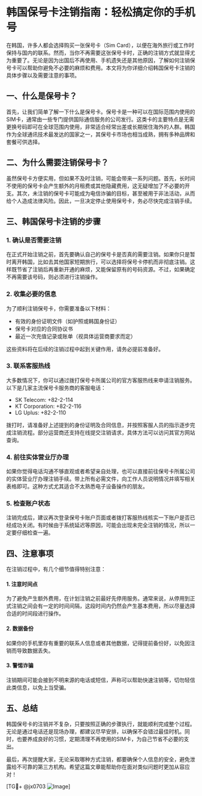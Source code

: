 # 韩国保号卡注销指南：轻松搞定你的手机号

在韩国，许多人都会选择购买一张保号卡（Sim Card），以便在海外旅行或工作时保持与国内的联系。然而，当你不再需要这张保号卡时，正确的注销方式就显得尤为重要了。无论是因为出国后不再使用、手机遗失还是其他原因，了解如何注销保号卡可以帮助你避免不必要的麻烦和费用。本文将为你详细介绍韩国保号卡注销的具体步骤以及需要注意的事项。

## 一、什么是保号卡？

首先，让我们简单了解一下什么是保号卡。保号卡是一种可以在国际范围内使用的SIM卡，通常由一些专门提供国际通信服务的公司发行。这类卡的主要特点是无需更换号码即可在全球范围内使用，非常适合经常出差或长期居住海外的人群。韩国作为全球通讯技术最发达的国家之一，其保号卡市场也相当成熟，拥有多种品牌和套餐可供选择。

## 二、为什么需要注销保号卡？

虽然保号卡方便实用，但如果不及时注销，可能会带来一系列问题。首先，长时间不使用的保号卡会产生额外的月租费或其他隐藏费用，这无疑增加了不必要的开支。其次，未注销的保号卡可能成为电信诈骗的目标，甚至被用于非法活动，从而给个人造成法律风险。因此，一旦决定停止使用保号卡，务必尽快完成注销手续。

## 三、韩国保号卡注销的步骤

### 1. 确认是否需要注销

在正式开始注销之前，首先要确认自己的保号卡是否真的需要注销。如果你只是暂时离开韩国，比如去其他国家短期旅行，可以选择将保号卡停机而非彻底注销。这样既节省了注销后再重新开通的麻烦，又能保留原有的号码资源。不过，如果确定不再需要该号码，则必须进行注销操作。

### 2. 收集必要的信息

为了顺利注销保号卡，你需要准备以下材料：
- 有效的身份证明文件（如护照或韩国身份证）
- 保号卡对应的合同协议书
- 最近一次充值记录或账单（视具体运营商要求而定）

这些资料将在后续的注销过程中起到关键作用，请务必提前准备好。

### 3. 联系客服热线

大多数情况下，你可以通过拨打保号卡所属公司的官方客服热线来申请注销服务。以下是几家主流保号卡服务商的客服电话：
- SK Telecom: +82-2-114
- KT Corporation: +82-2-116
- LG Uplus: +82-2-110

拨打时，请准备好上述提到的身份证明及合同信息，并按照客服人员的指示逐步完成注销流程。部分运营商还支持在线提交注销请求，具体方法可以访问其官方网站查询。

### 4. 前往实体营业厅办理

如果你觉得电话沟通不够直观或者希望亲自处理，也可以直接前往保号卡所属公司的实体营业厅办理注销手续。带上所有必需文件，向工作人员说明情况并填写相关表格即可。这种方式尤其适合不太熟悉电子设备操作的朋友。

### 5. 检查账户状态

注销完成后，建议再次登录保号卡账户页面或者拨打客服热线核实一下账户是否已经成功关闭。有时候由于系统延迟等原因，可能会出现未完全注销的情况，所以一定要仔细检查一遍。

## 四、注意事项

在注销过程中，有几个细节值得特别注意：

#### 1. 注意时间点

为了避免产生额外费用，在计划注销之前最好先停用服务。通常来说，从停用到正式注销之间会有一定的时间间隔，这段时间内仍然会产生基本费用，所以尽量选择合适的时间段进行操作。

#### 2. 数据备份

如果你的手机里存有重要的联系人信息或者其他数据，记得提前备份好，以免因注销而导致数据丢失。

#### 3. 警惕诈骗

注销期间可能会接到不明来源的电话或短信，声称可以帮助快速注销等，切勿轻信此类信息，以免上当受骗。

## 五、总结

韩国保号卡的注销并不复杂，只要按照正确的步骤执行，就能顺利完成整个过程。无论是通过电话还是现场办理，都建议尽早安排，以确保不会错过最佳时机。同时，也要养成良好的习惯，定期清理不再使用的SIM卡，为自己节省不必要的支出。

最后，再次提醒大家，无论采取哪种方式注销，都要确保个人信息的安全，避免泄露给不可靠的第三方机构。希望这篇文章能帮助你在面对类似问题时更加从容应对！

[TG💪+ @jx0703 ![Image](https://github.com/user-attachments/assets/dbca1d08-cadb-493c-b0ec-ad6f7a83f270)]